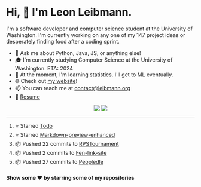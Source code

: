 # Hi, 👋 I'm Leon Leibmann.
I'm a software developer and computer science student at the University of Washington. I'm currently working on any one of my 147 project ideas or desperately finding food after a coding sprint.

- 💬 Ask me about Python, Java, JS, or anything else!
- 🎓 I'm currently studying Computer Science at the University of Washington. ETA: 2024
- 🌱 At the moment, I'm learning statistics. I'll get to ML eventually.
- 🌐 Check out [my website](https://leibmann.org)!
- 📫 You can reach me at [contact@leibmann.org](mailto:contact@leibmann.org)
- 📄 [Resume](https://leibmann.org/Leon_Leibmann_Resume.pdf)

<div align="middle">
<img align="top" src="https://github-readme-stats.vercel.app/api/top-langs/?username=Pop101&layout=compact&theme=transparent&hide_border=true&hide=css">
<img align="top" src="https://github-readme-stats.vercel.app/api?username=Pop101&show_icons=true&theme=transparent&hide_border=true&count_private=true&hide=issues,contribs">
</div>

---
<!--START_SECTION:activity-->
1. ⭐️ Starred [Todo](https://github.com/simoniz0r/todo)
2. ⭐️ Starred [Markdown-preview-enhanced](https://github.com/shd101wyy/markdown-preview-enhanced)
3. 📦 Pushed 22 commits to [RPSTournament](https://github.com/NoxNovus/RPSTournament)
4. 📦 Pushed 2 commits to [Fen-link-site](https://github.com/kynadev/fen-link-site)
5. 📦 Pushed 27 commits to [Peopledle](https://github.com/Pop101/Peopledle)
<!--END_SECTION:activity-->

#### Show some ❤️ by starring some of my repositories
